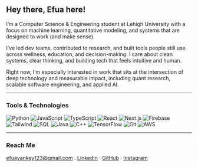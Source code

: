 ## Hey there, Efua here!

I’m a Computer Science & Engineering student at Lehigh University with a focus on machine learning, quantitative modeling, and systems that are designed to work (and make sense).

I’ve led dev teams, contributed to research, and built tools people still use across wellness, education, and decision-making. I care about clean systems, clear thinking, and building tech that feels intuitive and human.

Right now, I’m especially interested in work that sits at the intersection of deep technology and measurable impact, including quant research, scalable software engineering, and applied AI.

---

### Tools & Technologies

![Python](https://img.shields.io/badge/-Python-3776AB?style=for-the-badge&logo=python&logoColor=white)
![JavaScript](https://img.shields.io/badge/-JavaScript-F7DF1E?style=for-the-badge&logo=javascript&logoColor=black)
![TypeScript](https://img.shields.io/badge/-TypeScript-3178C6?style=for-the-badge&logo=typescript&logoColor=white)
![React](https://img.shields.io/badge/-React-61DAFB?style=for-the-badge&logo=react&logoColor=black)
![Next.js](https://img.shields.io/badge/-Next.js-000000?style=for-the-badge&logo=nextdotjs&logoColor=white)
![Firebase](https://img.shields.io/badge/-Firebase-FFCA28?style=for-the-badge&logo=firebase&logoColor=black)
![Tailwind](https://img.shields.io/badge/-TailwindCSS-38B2AC?style=for-the-badge&logo=tailwind-css&logoColor=white)
![SQL](https://img.shields.io/badge/-SQL-4479A1?style=for-the-badge&logo=postgresql&logoColor=white)
![Java](https://img.shields.io/badge/-Java-007396?style=for-the-badge&logo=java&logoColor=white)
![C++](https://img.shields.io/badge/-C++-00599C?style=for-the-badge&logo=c%2B%2B&logoColor=white)
![TensorFlow](https://img.shields.io/badge/-TensorFlow-FF6F00?style=for-the-badge&logo=tensorflow&logoColor=white)
![Git](https://img.shields.io/badge/-Git-F05032?style=for-the-badge&logo=git&logoColor=white)
![AWS](https://img.shields.io/badge/-AWS-232F3E?style=for-the-badge&logo=amazon-aws&logoColor=white)


---

### Reach Me

efuayankey123@gmail.com . [LinkedIn](https://linkedin.com/in/efuayankey) · [GitHub](https://github.com/efuayankey) · [Instagram](https://instagram.com/efua.yankey) 
